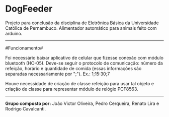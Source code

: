 ﻿# DogFeeder
Projeto para conclusão da disciplina de Eletrônica Básica da Universidade Católica de Pernambuco. Alimentador automático para animais feito com arduino.

---

#Funcionamento#

Foi necessário baixar aplicativo de celular que fizesse conexão com módulo bluetooth (HC-05). Deve-se seguir o protocolo de comunicação: número da refeição, horário e quantidade de comida (essas informações são separadas necessariamente por ";"). Ex.: 1;15:30;7

Houve necessidade de criação de classe refeição para usar tal objeto e criação de classe para representar módulo de relógio PCF8563.

---

**Grupo composto por:** João Victor Oliveira, Pedro Cerqueira, Renato Lira e Rodrigo Cavalcanti. 
